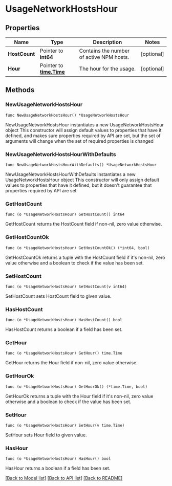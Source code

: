 # UsageNetworkHostsHour

## Properties

Name | Type | Description | Notes
------------ | ------------- | ------------- | -------------
**HostCount** | Pointer to **int64** | Contains the number of active NPM hosts. | [optional] 
**Hour** | Pointer to [**time.Time**](time.Time.md) | The hour for the usage. | [optional] 

## Methods

### NewUsageNetworkHostsHour

`func NewUsageNetworkHostsHour() *UsageNetworkHostsHour`

NewUsageNetworkHostsHour instantiates a new UsageNetworkHostsHour object
This constructor will assign default values to properties that have it defined,
and makes sure properties required by API are set, but the set of arguments
will change when the set of required properties is changed

### NewUsageNetworkHostsHourWithDefaults

`func NewUsageNetworkHostsHourWithDefaults() *UsageNetworkHostsHour`

NewUsageNetworkHostsHourWithDefaults instantiates a new UsageNetworkHostsHour object
This constructor will only assign default values to properties that have it defined,
but it doesn't guarantee that properties required by API are set

### GetHostCount

`func (o *UsageNetworkHostsHour) GetHostCount() int64`

GetHostCount returns the HostCount field if non-nil, zero value otherwise.

### GetHostCountOk

`func (o *UsageNetworkHostsHour) GetHostCountOk() (*int64, bool)`

GetHostCountOk returns a tuple with the HostCount field if it's non-nil, zero value otherwise
and a boolean to check if the value has been set.

### SetHostCount

`func (o *UsageNetworkHostsHour) SetHostCount(v int64)`

SetHostCount sets HostCount field to given value.

### HasHostCount

`func (o *UsageNetworkHostsHour) HasHostCount() bool`

HasHostCount returns a boolean if a field has been set.

### GetHour

`func (o *UsageNetworkHostsHour) GetHour() time.Time`

GetHour returns the Hour field if non-nil, zero value otherwise.

### GetHourOk

`func (o *UsageNetworkHostsHour) GetHourOk() (*time.Time, bool)`

GetHourOk returns a tuple with the Hour field if it's non-nil, zero value otherwise
and a boolean to check if the value has been set.

### SetHour

`func (o *UsageNetworkHostsHour) SetHour(v time.Time)`

SetHour sets Hour field to given value.

### HasHour

`func (o *UsageNetworkHostsHour) HasHour() bool`

HasHour returns a boolean if a field has been set.


[[Back to Model list]](../README.md#documentation-for-models) [[Back to API list]](../README.md#documentation-for-api-endpoints) [[Back to README]](../README.md)


